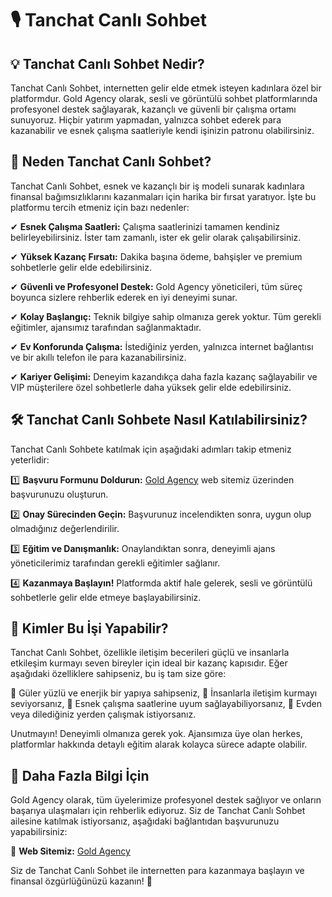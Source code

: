 # 🎙️ Tanchat Canlı Sohbet

## 💡 Tanchat Canlı Sohbet Nedir?

Tanchat Canlı Sohbet, internetten gelir elde etmek isteyen kadınlara özel bir platformdur. Gold Agency olarak, sesli ve görüntülü sohbet platformlarında profesyonel destek sağlayarak, kazançlı ve güvenli bir çalışma ortamı sunuyoruz. Hiçbir yatırım yapmadan, yalnızca sohbet ederek para kazanabilir ve esnek çalışma saatleriyle kendi işinizin patronu olabilirsiniz.

## 🚀 Neden Tanchat Canlı Sohbet?

Tanchat Canlı Sohbet, esnek ve kazançlı bir iş modeli sunarak kadınlara finansal bağımsızlıklarını kazanmaları için harika bir fırsat yaratıyor. İşte bu platformu tercih etmeniz için bazı nedenler:

✔ **Esnek Çalışma Saatleri:** Çalışma saatlerinizi tamamen kendiniz belirleyebilirsiniz. İster tam zamanlı, ister ek gelir olarak çalışabilirsiniz.

✔ **Yüksek Kazanç Fırsatı:** Dakika başına ödeme, bahşişler ve premium sohbetlerle gelir elde edebilirsiniz.

✔ **Güvenli ve Profesyonel Destek:** Gold Agency yöneticileri, tüm süreç boyunca sizlere rehberlik ederek en iyi deneyimi sunar.

✔ **Kolay Başlangıç:** Teknik bilgiye sahip olmanıza gerek yoktur. Tüm gerekli eğitimler, ajansımız tarafından sağlanmaktadır.

✔ **Ev Konforunda Çalışma:** İstediğiniz yerden, yalnızca internet bağlantısı ve bir akıllı telefon ile para kazanabilirsiniz.

✔ **Kariyer Gelişimi:** Deneyim kazandıkça daha fazla kazanç sağlayabilir ve VIP müşterilere özel sohbetlerle daha yüksek gelir elde edebilirsiniz.

## 🛠️ Tanchat Canlı Sohbete Nasıl Katılabilirsiniz?

Tanchat Canlı Sohbete katılmak için aşağıdaki adımları takip etmeniz yeterlidir:

1️⃣ **Başvuru Formunu Doldurun:** [Gold Agency](https://goldagency.org) web sitemiz üzerinden başvurunuzu oluşturun.

2️⃣ **Onay Sürecinden Geçin:** Başvurunuz incelendikten sonra, uygun olup olmadığınız değerlendirilir.

3️⃣ **Eğitim ve Danışmanlık:** Onaylandıktan sonra, deneyimli ajans yöneticilerimiz tarafından gerekli eğitimler sağlanır.

4️⃣ **Kazanmaya Başlayın!** Platformda aktif hale gelerek, sesli ve görüntülü sohbetlerle gelir elde etmeye başlayabilirsiniz.

## 🎯 Kimler Bu İşi Yapabilir?

Tanchat Canlı Sohbet, özellikle iletişim becerileri güçlü ve insanlarla etkileşim kurmayı seven bireyler için ideal bir kazanç kapısıdır. Eğer aşağıdaki özelliklere sahipseniz, bu iş tam size göre:

🔹 Güler yüzlü ve enerjik bir yapıya sahipseniz,
🔹 İnsanlarla iletişim kurmayı seviyorsanız,
🔹 Esnek çalışma saatlerine uyum sağlayabiliyorsanız,
🔹 Evden veya dilediğiniz yerden çalışmak istiyorsanız.

Unutmayın! Deneyimli olmanıza gerek yok. Ajansımıza üye olan herkes, platformlar hakkında detaylı eğitim alarak kolayca sürece adapte olabilir.

## 🔗 Daha Fazla Bilgi İçin

Gold Agency olarak, tüm üyelerimize profesyonel destek sağlıyor ve onların başarıya ulaşmaları için rehberlik ediyoruz. Siz de Tanchat Canlı Sohbet ailesine katılmak istiyorsanız, aşağıdaki bağlantıdan başvurunuzu yapabilirsiniz:

🔗 **Web Sitemiz:** [Gold Agency](https://goldagency.org)  

Siz de Tanchat Canlı Sohbet ile internetten para kazanmaya başlayın ve finansal özgürlüğünüzü kazanın! 🚀
